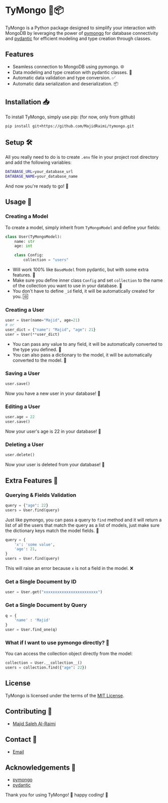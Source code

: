 # TyMongo 🐍📦

TyMongo is a Python package designed to simplify your interaction with MongoDB by leveraging the power of [pymongo](https://pymongo.readthedocs.io/) for database connectivity and [pydantic](https://pydantic-docs.helpmanual.io/) for efficient modeling and type creation through classes.

## Features
- Seamless connection to MongoDB using pymongo. 🌐
- Data modeling and type creation with pydantic classes. 🧱
- Automatic data validation and type conversion. ✅
- Automatic data serialization and deserialization. 📦

## Installation 📥
To install TyMongo, simply use pip: (for now, only from github)
```bash
pip install git+https://github.com/MajidRaimi/tymongo.git
```

## Setup 🛠️
All you really need to do is to create `.env` file in your project root directory and add the following variables:
```bash
DATABASE_URL=your_database_url
DATABASE_NAME=your_database_name
```
And now you're ready to go! 🚀

## Usage 📝
### Creating a Model
To create a model, simply inherit from `TyMongoModel` and define your fields:
```python
class User(TyMongoModel):
    name: str
    age: int

    class Config:
        collection = "users"
```
- Will work 100% like `BaseModel` from pydantic, but with some extra features. 🤩
- Make sure you define inner class `Config` and set `collection` to the name of the collection you want to use in your database. 📁
- You don't have to define `_id` field, it will be automatically created for you. 🆔

### Creating a User
```python
user = User(name="Majid", age=21)
# or
user_dict = {"name": "Majid", "age": 21}
user = User(**user_dict)
```
- You can pass any value to any field, it will be automatically converted to the type you defined. 🔄
- You can also pass a dictionary to the model, it will be automatically converted to the model. 🔄

### Saving a User
```python
user.save()
```
Now you have a new user in your database! 🎉

### Editing a User
```python
user.age = 22
user.save()
```
Now your user's age is 22 in your database! 🎉

### Deleting a User
```python
user.delete()
```
Now your user is deleted from your database! 🎉

## Extra Features 🤩
### Querying & Fields Validation
```python
query = {"age": 22}
users = User.find(query)
```
Just like pymongo, you can pass a query to `find` method and it will return a list of all the users that match the query as a list of models, just make sure the dictionary keys match the model fields. 🔑

```python
query = {
    'x': 'some value',
    'age': 21,
}
users = User.find(query)
```
This will raise an error because `x` is not a field in the model. ❌

### Get a Single Document by ID
```python
user = User.get("xxxxxxxxxxxxxxxxxxxxxxxx")
```

### Get a Single Document by Query
```python
q = {
    'name' : 'Majid'
}
user = User.find_one(q)
```

### What if I want to use pymongo directly? 🤔
You can access the collection object directly from the model:
```python
collection = User.__collection__()
users = collection.find({"age": 22})
```

## License
TyMongo is licensed under the terms of the [MIT License](LICENSE).


## Contributing 🤝
- [Majid Saleh Al-Raimi](https://www.majidraimi.com/)

## Contact 📧
- [Email](mailto:majidsraimi@gmail.com)

## Acknowledgements 🙏
- [pymongo](https://pymongo.readthedocs.io/)
- [pydantic](https://pydantic-docs.helpmanual.io/)


Thank you for using TyMongo! 🙌 happy coding! 🚀
